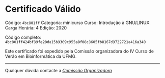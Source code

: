 # Certificado Válido

Código: `4bc801ff`
Categoria: minicurso
Curso: Introdução à GNU/LINUX
Carga Horária: 4
Edição: 2020


Código completo: `4bc801ff424bf89fe28da15b9309c955a8f08c8605fb8167d9722721a416a340`


Este certificado foi expedido pela Comissão organizadora do IV Curso de Verão em Bioinformática da UFMG.

----

Qualquer dúvida contacte a [_Comissão Organizadora_](<mailto:cursobioinfoufmg@gmail.com$subject=[Certificados]>)

